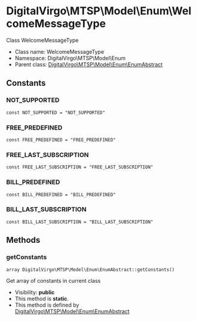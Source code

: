 DigitalVirgo\MTSP\Model\Enum\WelcomeMessageType
===============

Class WelcomeMessageType




* Class name: WelcomeMessageType
* Namespace: DigitalVirgo\MTSP\Model\Enum
* Parent class: [DigitalVirgo\MTSP\Model\Enum\EnumAbstract](DigitalVirgo-MTSP-Model-Enum-EnumAbstract.md)



Constants
----------


### NOT_SUPPORTED

    const NOT_SUPPORTED = "NOT_SUPPORTED"





### FREE_PREDEFINED

    const FREE_PREDEFINED = "FREE_PREDEFINED"





### FREE_LAST_SUBSCRIPTION

    const FREE_LAST_SUBSCRIPTION = "FREE_LAST_SUBSCRIPTION"





### BILL_PREDEFINED

    const BILL_PREDEFINED = "BILL_PREDEFINED"





### BILL_LAST_SUBSCRIPTION

    const BILL_LAST_SUBSCRIPTION = "BILL_LAST_SUBSCRIPTION"







Methods
-------


### getConstants

    array DigitalVirgo\MTSP\Model\Enum\EnumAbstract::getConstants()

Get array of constants in current class



* Visibility: **public**
* This method is **static**.
* This method is defined by [DigitalVirgo\MTSP\Model\Enum\EnumAbstract](DigitalVirgo-MTSP-Model-Enum-EnumAbstract.md)




